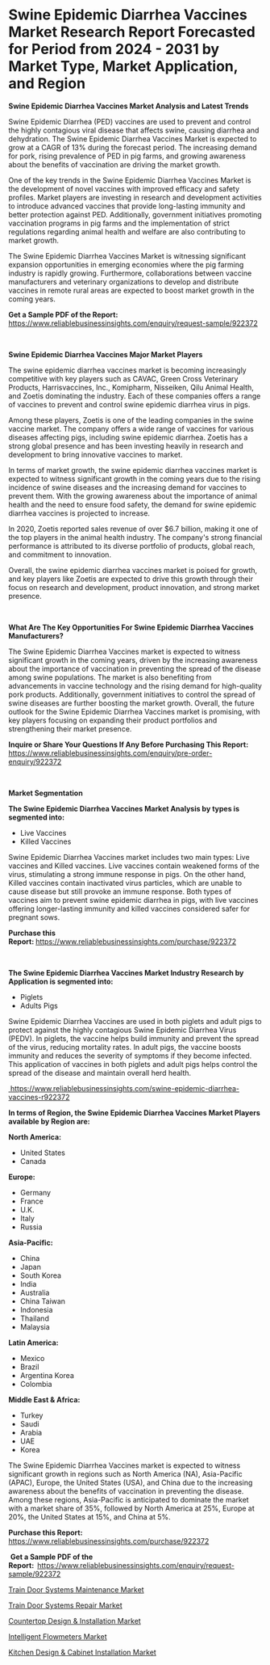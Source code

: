 <p><h1>Swine Epidemic Diarrhea Vaccines Market Research Report Forecasted for Period from 2024 -  2031 by Market Type, Market Application, and Region</h1></p><p><strong>Swine Epidemic Diarrhea Vaccines Market Analysis and Latest Trends</strong></p>
<p><p>Swine Epidemic Diarrhea (PED) vaccines are used to prevent and control the highly contagious viral disease that affects swine, causing diarrhea and dehydration. The Swine Epidemic Diarrhea Vaccines Market is expected to grow at a CAGR of 13% during the forecast period. The increasing demand for pork, rising prevalence of PED in pig farms, and growing awareness about the benefits of vaccination are driving the market growth.</p><p>One of the key trends in the Swine Epidemic Diarrhea Vaccines Market is the development of novel vaccines with improved efficacy and safety profiles. Market players are investing in research and development activities to introduce advanced vaccines that provide long-lasting immunity and better protection against PED. Additionally, government initiatives promoting vaccination programs in pig farms and the implementation of strict regulations regarding animal health and welfare are also contributing to market growth.</p><p>The Swine Epidemic Diarrhea Vaccines Market is witnessing significant expansion opportunities in emerging economies where the pig farming industry is rapidly growing. Furthermore, collaborations between vaccine manufacturers and veterinary organizations to develop and distribute vaccines in remote rural areas are expected to boost market growth in the coming years.</p></p>
<p><strong>Get a Sample PDF of the Report:&nbsp;</strong> <a href="https://www.reliablebusinessinsights.com/enquiry/request-sample/922372">https://www.reliablebusinessinsights.com/enquiry/request-sample/922372</a></p>
<p>&nbsp;</p>
<p><strong>Swine Epidemic Diarrhea Vaccines Major Market Players</strong></p>
<p><p>The swine epidemic diarrhea vaccines market is becoming increasingly competitive with key players such as CAVAC, Green Cross Veterinary Products, Harrisvaccines, Inc., Komipharm, Nisseiken, Qilu Animal Health, and Zoetis dominating the industry. Each of these companies offers a range of vaccines to prevent and control swine epidemic diarrhea virus in pigs.</p><p>Among these players, Zoetis is one of the leading companies in the swine vaccine market. The company offers a wide range of vaccines for various diseases affecting pigs, including swine epidemic diarrhea. Zoetis has a strong global presence and has been investing heavily in research and development to bring innovative vaccines to market.</p><p>In terms of market growth, the swine epidemic diarrhea vaccines market is expected to witness significant growth in the coming years due to the rising incidence of swine diseases and the increasing demand for vaccines to prevent them. With the growing awareness about the importance of animal health and the need to ensure food safety, the demand for swine epidemic diarrhea vaccines is projected to increase.</p><p>In 2020, Zoetis reported sales revenue of over $6.7 billion, making it one of the top players in the animal health industry. The company's strong financial performance is attributed to its diverse portfolio of products, global reach, and commitment to innovation.</p><p>Overall, the swine epidemic diarrhea vaccines market is poised for growth, and key players like Zoetis are expected to drive this growth through their focus on research and development, product innovation, and strong market presence.</p></p>
<p>&nbsp;</p>
<p><strong>What Are The Key Opportunities For Swine Epidemic Diarrhea Vaccines Manufacturers?</strong></p>
<p><p>The Swine Epidemic Diarrhea Vaccines market is expected to witness significant growth in the coming years, driven by the increasing awareness about the importance of vaccination in preventing the spread of the disease among swine populations. The market is also benefiting from advancements in vaccine technology and the rising demand for high-quality pork products. Additionally, government initiatives to control the spread of swine diseases are further boosting the market growth. Overall, the future outlook for the Swine Epidemic Diarrhea Vaccines market is promising, with key players focusing on expanding their product portfolios and strengthening their market presence.</p></p>
<p><strong>Inquire or Share Your Questions If Any Before Purchasing This Report:</strong> <a href="https://www.reliablebusinessinsights.com/enquiry/pre-order-enquiry/922372">https://www.reliablebusinessinsights.com/enquiry/pre-order-enquiry/922372</a></p>
<p>&nbsp;</p>
<p><strong>Market Segmentation</strong></p>
<p><strong>The Swine Epidemic Diarrhea Vaccines Market Analysis by types is segmented into:</strong></p>
<p><ul><li>Live Vaccines</li><li>Killed Vaccines</li></ul></p>
<p><p>Swine Epidemic Diarrhea Vaccines market includes two main types: Live vaccines and Killed vaccines. Live vaccines contain weakened forms of the virus, stimulating a strong immune response in pigs. On the other hand, Killed vaccines contain inactivated virus particles, which are unable to cause disease but still provoke an immune response. Both types of vaccines aim to prevent swine epidemic diarrhea in pigs, with live vaccines offering longer-lasting immunity and killed vaccines considered safer for pregnant sows.</p></p>
<p><strong>Purchase this Report:&nbsp;</strong><a href="https://www.reliablebusinessinsights.com/purchase/922372">https://www.reliablebusinessinsights.com/purchase/922372</a></p>
<p>&nbsp;</p>
<p><strong>The Swine Epidemic Diarrhea Vaccines Market Industry Research by Application is segmented into:</strong></p>
<p><ul><li>Piglets</li><li>Adults Pigs</li></ul></p>
<p><p>Swine Epidemic Diarrhea Vaccines are used in both piglets and adult pigs to protect against the highly contagious Swine Epidemic Diarrhea Virus (PEDV). In piglets, the vaccine helps build immunity and prevent the spread of the virus, reducing mortality rates. In adult pigs, the vaccine boosts immunity and reduces the severity of symptoms if they become infected. This application of vaccines in both piglets and adult pigs helps control the spread of the disease and maintain overall herd health.</p></p>
<p><a href="https://www.reliablebusinessinsights.com/swine-epidemic-diarrhea-vaccines-r922372">&nbsp;https://www.reliablebusinessinsights.com/swine-epidemic-diarrhea-vaccines-r922372</a></p>
<p><strong>In terms of Region, the Swine Epidemic Diarrhea Vaccines Market Players available by Region are:</strong></p>
<p>
    <p> <strong> North America: </strong>
        <ul>
            <li>United States</li>
            <li>Canada</li>
        </ul>
        </p> 
    <p> <strong> Europe: </strong>
        <ul>
            <li>Germany</li>
            <li>France</li>
            <li>U.K.</li>
            <li>Italy</li>
            <li>Russia</li>
        </ul>
        </p> 
    <p> <strong> Asia-Pacific: </strong>
        <ul>
            <li>China</li>
            <li>Japan</li>
            <li>South Korea</li>
            <li>India</li>
            <li>Australia</li>
            <li>China Taiwan</li>
            <li>Indonesia</li>
            <li>Thailand</li>
            <li>Malaysia</li>
        </ul>
        </p> 
    <p> <strong> Latin America: </strong>
        <ul>
            <li>Mexico</li>
            <li>Brazil</li>
            <li>Argentina Korea</li>
            <li>Colombia</li>
        </ul>
        </p> 
    <p> <strong> Middle East & Africa: </strong>
        <ul>
            <li>Turkey</li>
            <li>Saudi</li>
            <li>Arabia</li>
            <li>UAE</li>
            <li>Korea</li>
        </ul>
    </p>
    </p>
<p><p>The Swine Epidemic Diarrhea Vaccines market is expected to witness significant growth in regions such as North America (NA), Asia-Pacific (APAC), Europe, the United States (USA), and China due to the increasing awareness about the benefits of vaccination in preventing the disease. Among these regions, Asia-Pacific is anticipated to dominate the market with a market share of 35%, followed by North America at 25%, Europe at 20%, the United States at 15%, and China at 5%.</p></p>
<p><strong>Purchase this Report: </strong><a href="https://www.reliablebusinessinsights.com/purchase/922372">https://www.reliablebusinessinsights.com/purchase/922372</a></p>
<p>&nbsp;<strong>Get a Sample PDF of the Report:&nbsp;&nbsp;</strong><a href="https://www.reliablebusinessinsights.com/enquiry/request-sample/922372">https://www.reliablebusinessinsights.com/enquiry/request-sample/922372</a></p>
<p><strong></strong></p>
<p><p><a href="https://github.com/trameciabutler45/Market-Research-Report-List-1/blob/main/train-door-systems-maintenance-market.md">Train Door Systems Maintenance Market</a></p><p><a href="https://github.com/jadenRaynor/Market-Research-Report-List-1/blob/main/train-door-systems-repair-market.md">Train Door Systems Repair Market</a></p><p><a href="https://github.com/JordyBecker/Market-Research-Report-List-1/blob/main/countertop-design-installation-market.md">Countertop Design & Installation Market</a></p><p><a href="https://www.linkedin.com/pulse/comprehensive-analysis-global-intelligent-flowmeters-market-wy2af?trackingId=ferZt4LYR8qPTkgxCPZMdw%3D%3D">Intelligent Flowmeters Market</a></p><p><a href="https://github.com/sydneyHley85/Market-Research-Report-List-1/blob/main/kitchen-design-cabinet-installation-market.md">Kitchen Design & Cabinet Installation Market</a></p></p>